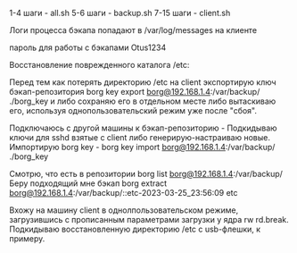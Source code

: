 1-4 шаги - all.sh
5-6 шаги - backup.sh
7-15 шаги - client.sh

Логи процесса бэкапа попадают в /var/log/messages на клиенте

пароль для работы с бэкапами
Otus1234


Восстановление поврежденного каталога /etc:

Перед тем как потерять директорию /etc на client экспортирую ключ бэкап-репозитория
borg key export borg@192.168.1.4:/var/backup/ ./borg_key
и либо сохраняю его в отдельном месте либо вытаскиваю его, используя однопользовательский режим уже после "сбоя".

Подключаюсь с другой машины к бэкап-репозиторию -
Подкидываю ключи для sshd взятые с client либо генерирую-настраиваю новые.
Импортирую borg key -
borg key import borg@192.168.1.4:/var/backup/ ./borg_key

Смотрю, что есть в репозитории
borg list borg@192.168.1.4:/var/backup/
Беру подходящий мне бэкап
borg extract borg@192.168.1.4:/var/backup/::etc-2023-03-25_23:56:09 etc

Вхожу на машину client в однолпользовательском режиме,
загрузившись с прописанным параметрами загрузки у ядра rw rd.break.
Подкидываю восстановленную директорию /etc с usb-флешки, к примеру.
